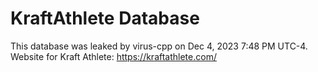 # KraftAthlete Database

This database was leaked by virus-cpp on Dec 4, 2023 7:48 PM UTC-4. 
Website for Kraft Athlete: https://kraftathlete.com/
